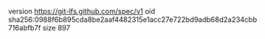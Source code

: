 version https://git-lfs.github.com/spec/v1
oid sha256:0988f6b895cda8be2aaf4482315e1acc27e722bd9adb68d2a234cbb716abfb7f
size 897
